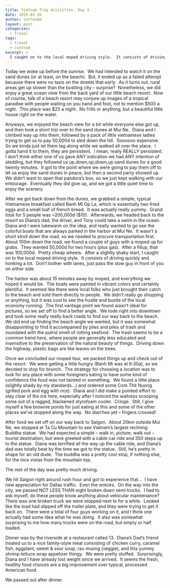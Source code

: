 ```yaml
---
title: Vietnam Trip Activities, Day 3
date: 2015-03-26
author: suttonbm
layout: post
categories:
  - travel
tags:
  - travel
  - vietnam
excerpt: >
  I caught on to the local moped driving style.  It consists of driving quickly and honking a lot.
---
```

Today we woke up before the sunrise.  We had intended to watch it on the sand dunes (or at least, on the beach).  But, it ended up as a failed attempt because there were no taxis on the streets that early.  As it turns out, rural areas get up slower than the bustling city &#8211; surprise?  Nonetheless, we did enjoy a great ocean view from the back yard of our little beach resort.  Now of course, talk of a beach resort may conjure up images of a tropical paradise with people waiting on you hand and foot, not to mention $500 a night.  This place was $25 a night.  No frills or anything, but a beautiful little house right on the water.

Anyways, we enjoyed the beach view for a bit while everyone else got up, and then took a short trip over to the sand dunes at Mui Ne.  Diana and I climbed way up into them, followed by a pack of little vietnamese ladies trying to get us to pay 50,000d to sled down the hill.  Soooooo expensive.  So we kinda just let them tag along while we walked all over the place.  I gotta hand it to them, they are persistent.  I mean, really REALLY persistent.  I don&#8217;t think either one of us gave ANY indication we had ANY intention of sledding, but they followed us up,down,up,down,up sand dunes for a good twenty minutes.  It got to the point where we were going to pay them off to let us enjoy the sand dunes in peace, but then a second party showed up.  We didn&#8217;t want to open that pandora&#8217;s box, so we just kept walking with our entourage.  Eventually they did give up, and we got a little quiet time to enjoy the scenery.

After we got back down from the dunes, we grabbed a simple, typical Vietnamese breakfast called Banh Mi Op La, which is essentially two fried eggs and a small loaf of french bread.  It was actually really yummy.  Grand total for 5 people was ~200,000d ($10).  Afterwards, we headed back to the resort so Diana&#8217;s dad, the driver, and Tony could take a swim in the ocean.  Diana and I were lukewarm on the idea, and really wanted to go see the colorful boats that are always parked in the harbor at Mui Ne.  It wasn&#8217;t a short stroll down the road, so we needed to procure transportation first.  About 100m down the road, we found a couple of guys with a moped up for grabs.  They wanted 50,000d for two hours (plus gas).  After a fillup, that was 100,000d.  Pretty cheap wheels.  After a slightly shaky start, I caught on to the local moped driving style.  It consists of driving quickly and honking a lot.  Don&#8217;t bother with lanes, just pass the slow guy in front of you on either side.

The harbor was about 15 minutes away by moped, and everything we hoped it would be.  The boats were painted in vibrant colors and certainly plentiful.  It seemed like there were local folks who just brought their catch to the beach and sold them directly to people.  We didn&#8217;t really go shopping or anything, but it was cool to see the hustle and bustle of the local economy running.  The first vantage point we found wasn&#8217;t ideal for pictures, so we set off to find a better angle.  We rode right into downtown and took some really really back roads to find our way back to the beach.  We did end up finding the beach angle we wanted, but it was somewhat disappointing to find it accompanied by piles and piles of trash and inundated with the putrid smell of rotting seafood.  The trash seems to be a common trend here, where people are generally less educated and insensitive to the preservation of the natural beauty of things.  Driving down the highway, plastic bags are like leaves on the trees.

Once we concluded our moped tour, we packed things up and check out of the resort.  We were getting a little hungry (Banh Mi was at 6:30a), so we decided to stop for brunch.  The strategy for choosing a location was to look for any place with some foreigners eating to have some kind of confidence the food was not tainted or something.  We found a little place (slightly shady by my standards&#8230;) and ordered some Com Thit Nuong (grilled pork and egg with rice).  Diana and I did make a pointed effort to stay clear of the ice here, especially after I noticed the waitress scooping some out of a ragged, blackened styrofoam cooler.  Cringe.  Still, I give myself a few brownie points for just eating at this and some of the other places we&#8217;ve stopped along the way.  No diarrhea yet &#8211; fingers crossed!

After food we set off on our way back to Saigon.  About 20km outside Mui Ne, we stopped at Ta Cu Mountain to see Viatnam&#8217;s largest reclining Buddha statue.  We had expected a simple &#8211; walk in, picture, walk out &#8211; tourist destination, but were greeted with a cable car ride and 350 steps up to the statue.  Diana was terrified all the way up the cable ride, and Diana&#8217;s dad was totally beat by the time we got to the statue.  Still, he&#8217;s pretty in shape for an old dude.  The buddha was a pretty cool stop, if nothing else, for the nice vistas from the mountain top.

The rest of the day was pretty much driving.

We hit Saigon right around rush hour and got to experience that&#8230;  I have new appreciation for Dallas traffic.  Even the wrecks.  On the way into the city, we passed NOT LESS THAN eight broken down semi trucks.  I had to ask myself, do these people know anything about vehicular maintenance?  There was one broken truck we were stopped next to for a while.  Looked like the load had slipped off the trailer plate, and they were trying to get it back on.  There were a total of four guys working on it, and I think one actually had some idea what he was doing.  It also was somewhat surprising to me how many trucks were on the road, but empty or half loaded.

Dinner was by the riverside at a restaurant called 13.  Diana&#8217;s Dad&#8217;s friend treated us to a nice family-style meal consisting of chicken curry, caramel fish, eggplant, sweet & sour soup, rau muong (veggie), and this yummy shrimp lettuce wrap appetizer thingy.  We were pretty stuffed.  Surprisingly, Diana and I have already lost weight since we arrived.  It seems the fresh, healthy food choices are a big improvement over typical, processed American food.

We passed out after dinner.